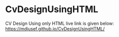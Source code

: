 # CvDesignUsingHTML
CV Design Using only HTML live link is given below:
https://mdjusef.github.io/CvDesignUsingHTML/
